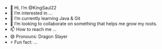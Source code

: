 - 👋 Hi, I’m @KingSaul22
- 👀 I’m interested in ...
- 🌱 I’m currently learning Java & Git
- 💞️ I’m looking to collaborate on something that helps me grow my roots.
- 📫 How to reach me ...
- 😄 Pronouns: Dragon Slayer
- ⚡ Fun fact: ...

<!---
KingSaul22/KingSaul22 is a ✨ special ✨ repository because its `README.md` (this file) appears on your GitHub profile.
You can click the Preview link to take a look at your changes.
--->
